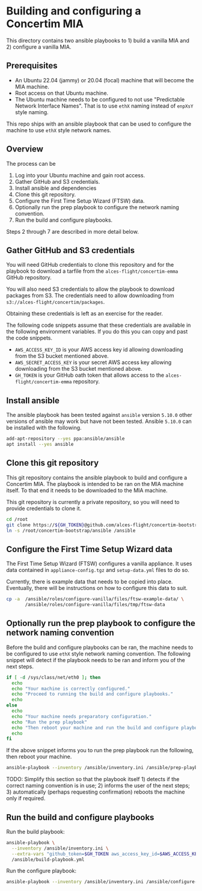# Building and configuring a Concertim MIA

This directory contains two ansible playbooks to 1) build a vanilla MIA and 2)
configure a vanilla MIA.

## Prerequisites

* An Ubuntu 22.04 (jammy) or 20.04 (focal) machine that will become the MIA
  machine.
* Root access on that Ubuntu machine.
* The Ubuntu machine needs to be configured to not use "Predictable Network
  Interface Names".  That is to use `ethX` naming instead of `enpXsY` style
  naming.

This repo ships with an ansible playbook that can be used to configure the
machine to use `ethX` style network names.

## Overview

The process can be 

1. Log into your Ubuntu machine and gain root access.
2. Gather GitHub and S3 credentials.
3. Install ansible and dependencies
4. Clone this git repository.
5. Configure the First Time Setup Wizard (FTSW) data.
6. Optionally run the prep playbook to configure the network naming
   convention.
7. Run the build and configure playbooks.

Steps 2 through 7 are described in more detail below.

## Gather GitHub and S3 credentials

You will need GitHub credentials to clone this repository and for the playbook
to download a tarfile from the `alces-flight/concertim-emma` GitHub
repository.

You will also need S3 credentials to allow the playbook to download packages
from S3.  The credentials need to allow downloading from
`s3://alces-flight/concertim/packages`.

Obtaining these credentials is left as an exercise for the reader.

The following code snippets assume that these credentials are available in the
following environment variables.  If you do this you can copy and past the
code snippets.

* `AWS_ACCESS_KEY_ID` is your AWS access key id allowing downloading from
  the S3 bucket mentioned above.
* `AWS_SECRET_ACCESS_KEY` is your secret AWS access key allowing downloading
  from the S3 bucket mentioned above.
* `GH_TOKEN` is your GitHub oath token that allows access to the
  `alces-flight/concertim-emma` repository.


## Install ansible

The ansible playbook has been tested against `ansible` version `5.10.0` other
versions of ansible may work but have not been tested.  Ansible `5.10.0` can
be installed with the following.

```bash
add-apt-repository --yes ppa:ansible/ansible
apt install --yes ansible
```


## Clone this git repository

This git repository contains the ansible playbook to build and configure a
Concertim MIA.  The playbook is intended to be ran on the MIA machine itself.
To that end it needs to be downloaded to the MIA machine.

This git repository is currently a private repository, so you will need to
provide credentials to clone it.

```bash
cd /root
git clone https://${GH_TOKEN}@github.com/alces-flight/concertim-bootstrap.git
ln -s /root/concertim-bootstrap/ansible /ansible
```

## Configure the First Time Setup Wizard data

The First Time Setup Wizard (FTSW) configures a vanilla appliance.  It uses
data contained in `appliance-config.tgz` and `setup-data.yml` files to do so.

Currently, there is example data that needs to be copied into place.
Eventually, there will be instructions on how to configure this data to suit.

```bash
cp -a  /ansible/roles/configure-vanilla/files/ftsw-example-data/ \
       /ansible/roles/configure-vanilla/files/tmp/ftsw-data
```

## Optionally run the prep playbook to configure the network naming convention

Before the build and configure playbooks can be ran, the machine needs to be
configured to use `ethX` style network naming convention.  The following
snippet will detect if the playbook needs to be ran and inform you of the next
steps.

```bash
if [ -d /sys/class/net/eth0 ]; then
  echo
  echo "Your machine is correctly configured."
  echo "Proceed to running the build and configure playbooks."
  echo
else
  echo
  echo "Your machine needs preparatory configuration."
  echo "Run the prep playbook"
  echo "Then reboot your machine and run the build and configure playbooks."
  echo
fi
```

If the above snippet informs you to run the prep playbook run the following,
then reboot your machine.

```bash
ansible-playbook --inventory /ansible/inventory.ini /ansible/prep-playbook.yml
```

TODO: Simplify this section so that the playbook itself 1) detects if the
correct naming convention is in use; 2) informs the user of the next steps; 3)
automatically (perhaps requesting confirmation) reboots the machine only if
required.

## Run the build and configure playbooks

Run the build playbook:

```bash
ansible-playbook \
  --inventory /ansible/inventory.ini \
  --extra-vars "github_token=$GH_TOKEN aws_access_key_id=$AWS_ACCESS_KEY_ID aws_secret_access_key=$AWS_SECRET_ACCESS_KEY" \
  /ansible/build-playbook.yml
```

Run the configure playbook:

```bash
ansible-playbook --inventory /ansible/inventory.ini /ansible/configure-playbook.yml
```
